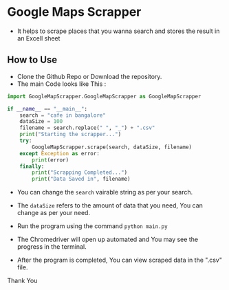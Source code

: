 # Google Maps Scrapper

- It helps to scrape places that you wanna search and stores the result in an Excell sheet

## How to Use

- Clone the Github Repo or Download the repository.
- The main Code looks like This :
```python
import GoogleMapScrapper.GoogleMapScrapper as GoogleMapScrapper

if __name__ == "__main__":
    search = "cafe in bangalore"
    dataSize = 100
    filename = search.replace(" ", "_") + ".csv"
    print("Starting the scrapper...")
    try:
        GoogleMapScrapper.scrape(search, dataSize, filename)
    except Exception as error:
        print(error)
    finally:    
        print("Scrapping Completed...")
        print("Data Saved in", filename)
```

- You can change the `search` vairable string as per your search.
- The `dataSize` refers to the amount of data that you need, You can change as per your need.

- Run the program using the command `python main.py`
- The Chromedriver will open up automated and You may see the progress in the terminal.
- After the program is completed, You can view scraped data in the ".csv" file.

Thank You